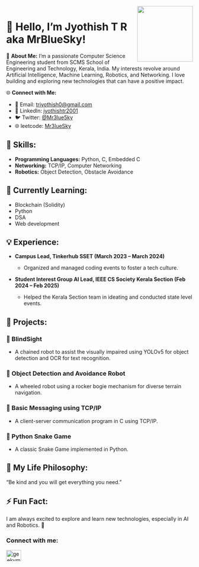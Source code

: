 

<img align='right' src='https://github.com/Rishit-dagli/Rishit-dagli/blob/master/images/octocat-anime.gif' width='150"'>

# 👋 Hello, I’m Jyothish T R aka MrBlueSky!

🔭 **About Me:**
I’m a passionate Computer Science Engineering student from SCMS School of Engineering and Technology, Kerala, India. My interests revolve around Artificial Intelligence, Machine Learning, Robotics, and Networking. I love building and exploring new technologies that can have a positive impact.

🌐 **Connect with Me:**

* 📧 Email: [trjyothish0@gmail.com](mailto:trjyothish0@gmail.com)
* 💼 LinkedIn: [jyothishtr2001](https://linkedin.com/in/jyothishtr2001)
* 🐦 Twitter: [@Mr3lue5ky](https://twitter.com/Mr3lue5ky)
* 🌐 leetcode: [Mr3lueSky](https://leetcode.com/u/Mr3lueSky/)

## 🚀 Skills:

* **Programming Languages:** Python, C, Embedded C
* **Networking:** TCP/IP, Computer Networking
* **Robotics:** Object Detection, Obstacle Avoidance

## 🌱 Currently Learning:

* Blockchain (Solidity)
* Python
* DSA
* Web development

## 💡 Experience:

* **Campus Lead, Tinkerhub SSET (March 2023 – March 2024)**

  * Organized and managed coding events to foster a tech culture.
* **Student Interest Group AI Lead, IEEE CS Society Kerala Section (Feb 2024 – Feb 2025)**

  * Helped the Kerala Section team in ideating and conducted state level events.

## 💼 Projects:

### 🔹 BlindSight

* A chained robot to assist the visually impaired using YOLOv5 for object detection and OCR for text recognition.

### 🔹 Object Detection and Avoidance Robot

* A wheeled robot using a rocker bogie mechanism for diverse terrain navigation.

### 🔹 Basic Messaging using TCP/IP

* A client-server communication program in C using TCP/IP.

### 🔹 Python Snake Game

* A classic Snake Game implemented in Python.

## 🌟 My Life Philosophy:

“Be kind and you will get everything you need.”

## ⚡ Fun Fact:

I am always excited to explore and learn new technologies, especially in AI and Robotics. 🚀


### Connect with me:

<a href="https://instagram.com/geekymentalist" target="blank"><img align="center" src="https://raw.githubusercontent.com/rahuldkjain/github-profile-readme-generator/master/src/images/icons/Social/instagram.svg" alt="geekymentalist" height="30" width="40" /></a>
